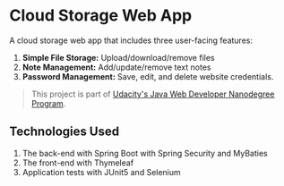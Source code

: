 # Cloud Storage Web App
A cloud storage web app that includes three user-facing features:
1. **Simple File Storage:** Upload/download/remove files
2. **Note Management:** Add/update/remove text notes
3. **Password Management:** Save, edit, and delete website credentials.

>This project is part of [Udacity's Java Web Developer Nanodegree Program](https://www.udacity.com/course/java-developer-nanodegree--nd035).

## Technologies Used
1. The back-end with Spring Boot with Spring Security and MyBaties
2. The front-end with Thymeleaf
3. Application tests with JUnit5 and Selenium
